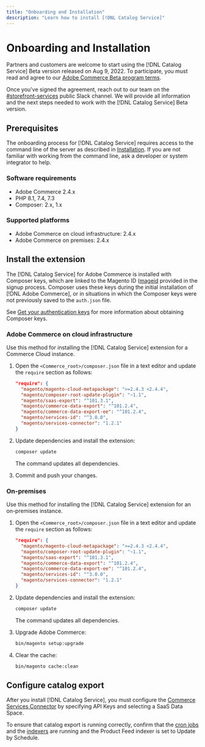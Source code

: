 ```yaml
---
title: "Onboarding and Installation"
description: "Learn how to install [!DNL Catalog Service]"
---
```


# Onboarding and Installation

Partners and customers are welcome to start using the [!DNL Catalog Service] Beta version released on Aug 9, 2022. To participate, you must read and agree to our [Adobe Commerce Beta program terms](https://experiencecloudpanel.adobe.com/h/s/6eGskQlHvLSHztsNmKCWMy).

Once you've signed the agreement, reach out to our team on the [#storefront-services](https://magentocommeng.slack.com/archives/C03HVPG8RS4) public Slack channel. We will provide all information and the next steps needed to work with the [!DNL Catalog Service] Beta version.

## Prerequisites

The onboarding process for [!DNL Catalog Service] requires access to the command line of the server as described in [Installation](installation.md). If you are not familiar with working from the command line, ask a developer or system integrator to help.

### Software requirements

-  Adobe Commerce 2.4.x
-  PHP 8.1, 7.4, 7.3
-  Composer: 2.x, 1.x

### Supported platforms

-  Adobe Commerce on cloud infrastructure: 2.4.x
-  Adobe Commerce on premises: 2.4.x

## Install the extension

The [!DNL Catalog Service] for Adobe Commerce is installed with Composer keys, which are linked to the Magento ID ([mageid](https://developer.adobe.com/commerce/marketplace/guides/sellers/profile-personal/#field-descriptions) provided in the signup process. Composer uses these keys during the initial installation of [!DNL Adobe Commerce], or in situations in which the Composer keys were not previously saved to the `auth.json` file.

See [Get your authentication keys](https://devdocs.magento.com/guides/v2.4/install-gde/prereq/connect-auth.html) for more information about obtaining Composer keys.

### Adobe Commerce on cloud infrastructure

Use this method for installing the [!DNL Catalog Service] extension for a Commerce Cloud instance.

1. Open the `<Commerce_root>/composer.json` file in a text editor and update the `require` section as follows:

   ```json
   "require": {
     "magento/magento-cloud-metapackage": ">=2.4.3 <2.4.4",
     "magento/composer-root-update-plugin": "~1.1",
     "magento/saas-export": "^101.3.1",
     "magento/commerce-data-export": "^101.2.4",    
     "magento/commerce-data-export-ee": "^101.2.4",
     "magento/services-id": "^3.0.0",
     "magento/services-connector": "1.2.1"
   }
   ```

   <!-- What if the customer already has other services installed, and some of these lines are already present? Do they need to delete the duplications? What if the version numbers are different? -->

1. Update dependencies and install the extension:

   ```bash
   composer update
   ```

   The command updates all dependencies.

1. Commit and push your changes.

### On-premises

Use this method for installing the [!DNL Catalog Service] extension for an on-premises instance.

1. Open the `<Commerce_root>/composer.json` file in a text editor and update the `require` section as follows:

   ```json
   "require": {
     "magento/magento-cloud-metapackage": ">=2.4.3 <2.4.4",
     "magento/composer-root-update-plugin": "~1.1",
     "magento/saas-export": "^101.3.1",
     "magento/commerce-data-export": "^101.2.4",    
     "magento/commerce-data-export-ee": "^101.2.4",
     "magento/services-id": "^3.0.0",
     "magento/services-connector": "1.2.1"
   }
   ```

1. Update dependencies and install the extension:

   ```bash
   composer update
   ```

   The command updates all dependencies.

1. Upgrade Adobe Commerce:

   ```bash
   bin/magento setup:upgrade
   ```

1. Clear the cache:

   ```bash
   bin/magento cache:clean
   ```

## Configure catalog export

After you install [!DNL Catalog Service], you must configure the [Commerce Services Connector](../landing/saas.md) by specifying API Keys and selecting a SaaS Data Space.

To ensure that catalog export is running correctly, confirm that the [cron jobs](https://experienceleague.adobe.com/docs/commerce-operations/configuration-guide/cli/configure-cron-jobs.html) and the [indexers](https://experienceleague.adobe.com/docs/commerce-operations/configuration-guide/cli/manage-indexers.html) are running and the Product Feed indexer is set to Update by Schedule.
